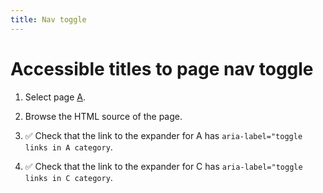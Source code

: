 ```yaml
---
title: Nav toggle
---
```


# Accessible titles to page nav toggle

1.  Select page [A](../grandparent/a/).

1.  Browse the HTML source of the page.

1.  ✅ Check that the link to the expander for A has `aria-label="toggle links in A category`.

1.  ✅ Check that the link to the expander for C has `aria-label="toggle links in C category`.
